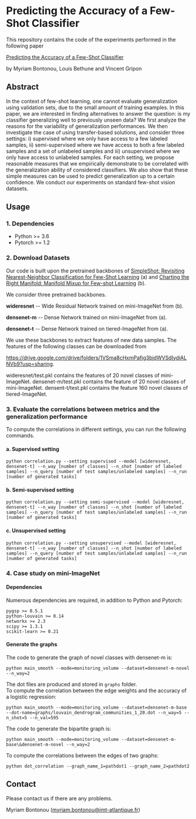 # Predicting the Accuracy of a Few-Shot Classifier

This repository contains the code of the experiments performed in the following paper

[Predicting the Accuracy of a Few-Shot Classifier]()

by Myriam Bontonou, Louis Bethune and Vincent Gripon

## Abstract
In the context of few-shot learning, one cannot evaluate generalization using validation sets, due to the small amount of training examples. In this paper, we are interested in finding alternatives to answer the question: is my classifier generalizing well to previously unseen data? We first analyze the reasons for the variability of generalization performances. We then investigate the case of using transfer-based solutions, and consider three settings: i) supervised where we only have access to a few labeled samples, ii) semi-supervised where we have access to both a few labeled samples and a set of unlabeled samples and iii) unsupervised where we only have access to unlabeled samples. For each setting, we propose reasonable measures that we empirically demonstrate to be correlated with the generalization ability of considered classifiers. We also show that these simple measures can be used to predict generalization up to a certain confidence. We conduct our experiments on standard few-shot vision datasets.

## Usage
### 1. Dependencies
- Python >= 3.6
- Pytorch >= 1.2

### 2. Download Datasets
Our code is built upon the pretrained backbones of [SimpleShot: Revisiting Nearest-Neighbor Classification for Few-Shot Learning](https://arxiv.org/pdf/1911.04623.pdf) (a) and [Charting the Right Manifold: Manifold Mixup for Few-shot Learning](https://openaccess.thecvf.com/content_WACV_2020/papers/Mangla_Charting_the_Right_Manifold_Manifold_Mixup_for_Few-shot_Learning_WACV_2020_paper.pdf) (b).

We consider three pretrained backbones.

**wideresnet** -- Wide Residual Network trained on mini-ImageNet from (b).

**densenet-m** -- Dense Network trained on mini-ImageNet from (a).

**densenet-t** -- Dense Network trained on tiered-ImageNet from (a).

We use these backbones to extract features of new data samples. The features of the following classes can be downloaded from

https://drive.google.com/drive/folders/1VSma8cHxmPafjg3bjdWVSdIydiALNVb9?usp=sharing.

wideresnet/test.pkl contains the features of 20 novel classes of mini-ImageNet.
densenet-m/test.pkl contains the feature of 20 novel classes of mini-ImageNet.
densent-t/test.pkl contains the feature 160 novel classes of tiered-ImageNet.


### 3. Evaluate the correlations between metrics and the generalization performance
To compute the correlations in different settings, you can run the following commands.

#### a. Supervised setting
```
python correlation.py --setting supervised --model [wideresnet, densenet-t] --n_way [number of classes] --n_shot [number of labeled samples] --n_query [number of test samples/unlabeled samples] --n_run [number of generated tasks]
```
#### b. Semi-supervised setting
```
python correlation.py --setting semi-supervised --model [wideresnet, densenet-t] --n_way [number of classes] --n_shot [number of labeled samples] --n_query [number of test samples/unlabeled samples] --n_run [number of generated tasks]
```
#### c. Unsupervised setting
```
python correlation.py --setting unsupervised --model [wideresnet, densenet-t] --n_way [number of classes] --n_shot [number of labeled samples] --n_query [number of test samples/unlabeled samples] --n_run [number of generated tasks]
```

### 4. Case study on mini-ImageNet
#### Dependencies
Numerous dependencies are required, in addition to Python and Pytorch:
```
pygsp >= 0.5.1
python-louvain >= 0.14
networkx >= 2.3
scipy >= 1.3.1
scikit-learn >= 0.21
```

#### Generate the graphs
The code to generate the graph of novel classes with densenet-m is:
```
python main_smooth --mode=monitoring_volume --dataset=densenet-m-novel --n_way=2
```

The dot files are produced and stored in `graphs` folder.  
To compute the correlation between the edge weights and the accuracy of a logistic regression:
```
python main_smooth --mode=monitoring_volume --dataset=densenet-m-base --dot-name=graphs/louvain_dendrogram_communities_1_20.dot --n_way=5 --n_shot=5 --n_val=595
```

The code to generate the bipartite graph is:
```
python main_smooth --mode=monitoring_volume --dataset=densenet-m-base\&densenet-m-novel --n_way=2
```

To compute the correlations between the edges of two graphs:
```
python dot_correlation --graph_name_1=pathdot1 --graph_name_2=pathdot2
```

## Contact
Please contact us if there are any problems.

Myriam Bontonou (myriam.bontonou@imt-atlantique.fr)

